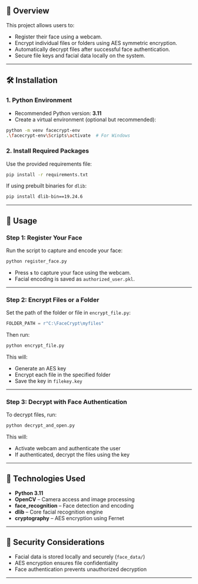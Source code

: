 ## 🔐 Overview

This project allows users to:
- Register their face using a webcam.
- Encrypt individual files or folders using AES symmetric encryption.
- Automatically decrypt files after successful face authentication.
- Secure file keys and facial data locally on the system.

---

## 🛠️ Installation

### 1. Python Environment

- Recommended Python version: **3.11**
- Create a virtual environment (optional but recommended):

```bash
python -m venv facecrypt-env
.\facecrypt-env\Scripts\activate  # For Windows
````

### 2. Install Required Packages

Use the provided requirements file:

```bash
pip install -r requirements.txt
```

If using prebuilt binaries for `dlib`:

```bash
pip install dlib-bin==19.24.6
```

---

## 🚀 Usage

### Step 1: Register Your Face

Run the script to capture and encode your face:

```bash
python register_face.py
```

* Press **`s`** to capture your face using the webcam.
* Facial encoding is saved as `authorized_user.pkl`.

---

### Step 2: Encrypt Files or a Folder

Set the path of the folder or file in `encrypt_file.py`:

```python
FOLDER_PATH = r"C:\FaceCrypt\myfiles"
```

Then run:

```bash
python encrypt_file.py
```

This will:

* Generate an AES key
* Encrypt each file in the specified folder
* Save the key in `filekey.key`

---

### Step 3: Decrypt with Face Authentication

To decrypt files, run:

```bash
python decrypt_and_open.py
```

This will:

* Activate webcam and authenticate the user
* If authenticated, decrypt the files using the key

---

## 🧠 Technologies Used

* **Python 3.11**
* **OpenCV** – Camera access and image processing
* **face\_recognition** – Face detection and encoding
* **dlib** – Core facial recognition engine
* **cryptography** – AES encryption using Fernet

---

## 🔐 Security Considerations

* Facial data is stored locally and securely (`face_data/`)
* AES encryption ensures file confidentiality
* Face authentication prevents unauthorized decryption

---
